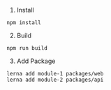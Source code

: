 1. Install
```
npm install
```

2. Build
```
npm run build
```

3. Add Package
```
lerna add module-1 packages/web
lerna add module-2 packages/api
```